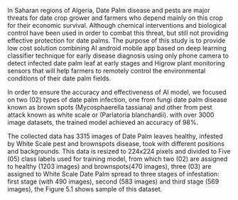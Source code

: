 In Saharan regions of Algeria, Date Palm disease and pests are major threats for date crop grower and farmers who depend mainly on this crop for their economic survival. Although chemical interventions and biological control have been used in order to combat this threat, but still not providing effective protection for date palms. The purpose of this study is to provide low cost solution combining AI android mobile app based on deep learning classifier technique for early disease diagnosis using only phone camera to detect infected date palm leaf at early stages and Higrow plant monitoring sensors that will help farmers to remotely control the environmental conditions of their date palm fields.

In order to ensure the accuracy and effectiveness of AI model, we focused on two (02) types of date palm infection, one from fungi date palm disease known as brown spots (Mycosphaerella tassiana) and other from pest attack known as white scale or (Parlatoria blanchardii). with over 3000 image datasets, the trained model achieved an accuracy of 98%.

The collected data has 3315 images of Date Palm leaves healthy, infested by White Scale pest and brownspots disease, took with different positions and backgrounds. This data is resized to 224x224 pixels and divided to Five (05) class labels used for training model, from which two (02) are assigned to healthy (1203 images) and brownspots(470 images), three (03) are assigned to White Scale Date Palm spread to three stages of infestation: first stage (with 490 images), second (583 images) and third stage (569 images), the Figure 5.1 shows sample of this dataset.
